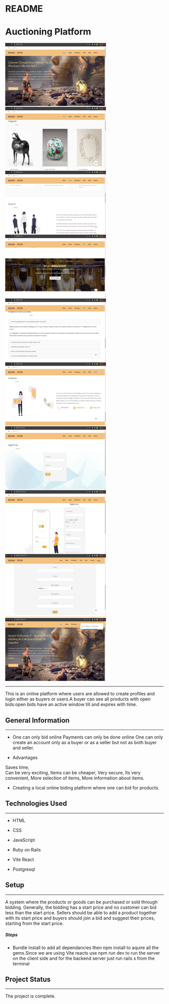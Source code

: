 # README
<h1>Auctioning Platform</h1>

<img src='public/images/screenshot1.png' width='320px' height='200' alt='first screenshot'/>
<img src='public/images/screenshot2.png' width='320px' height='200' alt='second screenshot'/>
<img src='public/images/screenshot3.png' width='320px' height='200' alt='third screenshot'/>
<img src='public/images/screenshot4.png' width='320px' height='200' alt='forth screenshot'/>
<img src='public/images/screenshot5.png' width='320px' height='200' alt='fifth screenshot'/>
<img src='public/images/screenshot6.png' width='320px' height='200' alt='sixth screenshot'/>
<img src='public/images/screenshot7.png' width='320px' height='200' alt='seventh screenshot'/>
<img src='public/images/screenshot8.png' width='320px' height='200' alt='eighth screenshot'/>
<img src='public/images/screenshot9.png' width='320px' height='200' alt='nineth screenshot'/>
<img src='public/images/screenshot10.png' width='320px' height='200' alt='tenth screenshot'/>


<hr>
<p>This is an online platform where users are allowed to create profiles and login either as buyers or users.A buyer can see all products with open bids:open bids have an active window till and expires with time.</p><h2>General Information</h2>
<hr><ul>
<li>One can only bid online
Payments can only be done online
One can only create an account only as a buyer or as a seller but not as both buyer and seller.</li>
</ul><ul>
<li>Advantages</li>
</ul>
<p>Saves time,<br>
Can be very exciting,
Items can be cheaper,
Very secure,
Its very convenient,
More selection of items,
More information about items.</p><ul>
<li>Creating a local online biding platform where one can bid for products.</li>
</ul><h2>Technologies Used</h2>
<hr><ul>
<li>HTML</li>
</ul><ul>
<li>CSS</li>
</ul><ul>
<li>JavaScript</li>
</ul><ul>
<li>Ruby on Rails</li>
</ul><ul>
<li>Vite React</li>
</ul><ul>
<li>Postgresql</li>
</ul><h2>Setup</h2>
<hr><p>A system where the products or goods can be purchased or sold through bidding. Generally, the bidding has a start price and no customer can bid less than the start price. Sellers should be able to add a product together with its start price and buyers should join a bid and suggest their prices, starting from the start price.</p><h5>Steps</h5><ul>
<li>Bundle install to add all dependancies then npm install to aquire all the gems.Since we are using Vite reacts use npm run dev to run the server on the client side and for the backend server just run rails s from the terminal</li>
</ul><h2>Project Status</h2>
<hr><p>The project is complete.</p>
